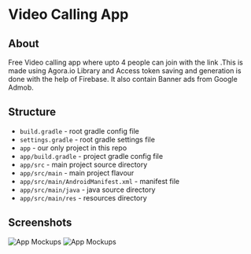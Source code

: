 # Video Calling App

## About
Free Video calling app where upto 4 people can join with the link .This is made using Agora.io Library and Access token saving and generation is done with the help of Firebase. It also contain Banner ads from Google Admob. 


## Structure

* `build.gradle` - root gradle config file
* `settings.gradle` - root gradle settings file
* `app` - our only project in this repo
* `app/build.gradle` - project gradle config file
* `app/src` - main project source directory
* `app/src/main` - main project flavour
* `app/src/main/AndroidManifest.xml` - manifest file
* `app/src/main/java` - java source directory
* `app/src/main/res` - resources directory

## Screenshots
![App Mockups](https://user-images.githubusercontent.com/54508659/120330301-4f275880-c30a-11eb-8781-63c35ccf95f5.jpeg)
![App Mockups](https://user-images.githubusercontent.com/54508659/120330445-741bcb80-c30a-11eb-89e3-b3a8f762b0f5.jpeg)

